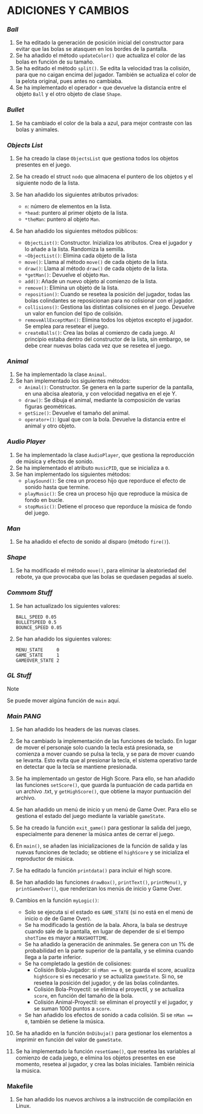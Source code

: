 # ADICIONES Y CAMBIOS

### *Ball*
1. Se ha editado la generación de posición inicial del constructor para evitar que las bolas se atasquen en los bordes de la pantalla.
2. Se ha añadido el método `updateColor()` que actualiza el color de las bolas en función de su tamaño.
3. Se ha editado el método `split()`. Se edita la velocidad tras la colisión, para que no caigan encima del jugador. También se actualiza el color de la pelota original, pues antes no cambiaba.
4. Se ha implementado el operador `+` que devuelve la distancia entre el objeto `Ball` y el otro objeto de clase `Shape`.
 
### *Bullet*
1. Se ha cambiado el color de la bala a azul, para mejor contraste con las bolas y animales.

### *Objects List*
1. Se ha creado la clase `ObjectsList` que gestiona todos los objetos presentes en el juego.
2. Se ha creado el struct `nodo` que almacena el puntero de los objetos y el siguiente nodo de la lista.
3. Se han añadido los siguientes atributos privados:
     * `n`: número de elementos en la lista.
     * `*head`: puntero al primer objeto de la lista.
     * `*theMan`: puntero al objeto `Man`.

4. Se han añadido los siguientes métodos públicos:
     * `ObjectList()`: Constructor. Inizializa los atributos. Crea el jugador y lo añade a la lista. Randomiza la semilla.  
     * `~ObjectList()`: Elimina cada objeto de la lista
     * `move()`: Llama al método `move()` de cada objeto de la lista.
     * `draw()`: Llama al método `draw()` de cada objeto de la lista.
     * `*getMan()`: Devuelve el objeto `Man`.
     * `add()`: Añade un nuevo objeto al comienzo de la lista.
     * `remove()`: Elimina un objeto de la lista.
     * `reposition()`: Cuando se resetea la posición del jugador, todas las bolas colindantes se reposicionan para no colisionar con el jugador.
     * `collisions()`: Gestiona las distintas colisiones en el juego. Devuelve un valor en funcíon del tipo de colisión.
     * `removeAllExceptMan()`: Elimina todos los objetos excepto el jugador. Se emplea para resetear el juego.
     * `createBalls()`: Crea las bolas al comienzo de cada juego. Al principio estaba dentro del constructor de la lista, sin embargo, se debe crear nuevas bolas cada vez que se resetea el juego.

### *Animal*
1. Se ha implementado la clase `Animal`.
2. Se han implementado los siguientes métodos:
     * `Animal()`: Constructor. Se genera en la parte superior de la pantalla, en una abcisa aleatoria, y con velocidad negativa en el eje Y. 
     * `draw()`: Se dibuja el animal, mediante la composición de varias figuras geométricas.
     * `getSize()`: Devuelve el tamaño del animal.
     * `operator+()`: Igual que con la bola. Devuelve la distancia entre el animal y otro objeto.

### *Audio Player*
1. Se ha implementado la clase `AudioPlayer`, que gestiona la reproducción de música y efectos de sonido.
2. Se ha implementado el atributo `musicPID`, que se inicializa a `0`.
3. Se han implementado los siguientes métodos:
     * `playSound()`: Se crea un proceso hijo que reporduce el efecto de sonido hasta que termine. 
     * `playMusic()`: Se crea un proceso hijo que reproduce la música de fondo en bucle. 
     * `stopMusic()`: Detiene el proceso que reporduce la música de fondo del juego.

### *Man*
1. Se ha añadido el efecto de sonido al disparo (método `fire()`).

### *Shape*
1. Se ha modificado el método `move()`, para eliminar la aleatoriedad del rebote, ya que provocaba que las bolas se quedasen pegadas al suelo.

### *Commom Stuff*
1. Se han actualizado los siguientes valores:
   ```
   BALL_SPEED 0.05
   BULLETSPEED 0.5
   BOUNCE_SPEED 0.05
   ```
2. Se han añadido los siguientes valores:
   ```
   MENU_STATE     0
   GAME_STATE     1
   GAMEOVER_STATE 2
   ```

### *GL Stuff*
>[!NOTE]
>Se puede mover algúna función de `main` aquí.

### *Main PANG*
1. Se han añadido los headers de las nuevas clases.
2. Se ha cambiado la implementación de las funciones de teclado. En lugar de mover el personaje solo cuando la tecla está presionada, se comienza a mover cuando se pulsa la tecla, y se para de mover cuando se levanta. Esto evita que al presionar la tecla, el sistema operativo tarde en detectar que la tecla se mantiene presionada.
3. Se ha implementado un gestor de High Score. Para ello, se han añadido las funciones `setScore()`, que guarda la puntuación de cada partida en un archivo .txt, y `getHighScore()`, que obtiene la mayor puntuación del archivo.
4. Se han añadido un menú de inicio y un menú de Game Over. Para ello se gestiona el estado del juego mediante la variable `gameState`.
5. Se ha creado la función `exit_game()` para gestionar la salida del juego, especialmente para denener la música antes de cerrar el juego.
6. En `main()`, se añaden las inicializaciones de la función de salida y las nuevas funciones de teclado; se obtiene el `highScore` y se inicializa el reproductor de música.
7. Se ha editado la función `printdata()` para incluir el high score.
8. Se han añadido las funciones `drawBox()`, `printText()`, `printMenu()`, y `printGameOver()`, que renderizan los menús de inicio y Game Over.
9. Cambios en la función `myLogic()`:
    * Solo se ejecuta si el estado es `GAME_STATE` (si no está en el menú de inicio o de de Game Over).
    * Se ha modificado la gestión de la bala. Ahora, la bala se destruye cuando sale de la pantalla, en lugar de depender de si el tiempo `shotTime` es mayor a `MAXSHOTTIME`.
    * Se ha añadido la generación de aninmales. Se genera con un 1% de probabilidad en la parte superior de la pantalla, y se elimina cuando llega a la parte inferior.
    * Se ha completado la gestión de colisiones:
      * Colisión Bola-Jugador: si `nMan == 0`, se guarda el score, acualiza `highScore` si es necesario y se actualiza `gameState`. Si no, se resetea la posición del jugador, y de las bolas colindantes.
      * Colisión Bola-Proyectil: se elimina el proyectil, y se actualiza `score`, en función del tamaño de la bola.
      * Colisión Animal-Proyectil: se eliminan el proyectil y el jugador, y se suman 1000 puntos a `score`.
    * Se han añadido los efectos de sonido a cada colisión. Si se `nMan == 0`, también se detiene la música.
  
10. Se ha añadido en la función `OnDibuja()` para gestionar los elementos a imprimir en función del valor de `gameState`.
11. Se ha implementado la función `resetGame()`, que resetea las variables al comienzo de cada juego, e elimina los objetos presentes en ese momento, resetea al jugador, y crea las bolas iniciales. También reinicia la música.

### Makefile
1. Se han añadido los nuevos archivos a la instrucción de compilación en Linux.
